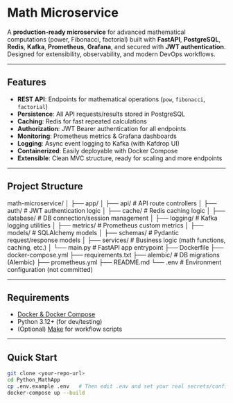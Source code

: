 # Math Microservice

A **production-ready microservice** for advanced mathematical computations (power, Fibonacci, factorial) built with **FastAPI**, **PostgreSQL**, **Redis**, **Kafka**, **Prometheus**, **Grafana**, and secured with **JWT authentication**. Designed for extensibility, observability, and modern DevOps workflows.

---

## Features

- **REST API**: Endpoints for mathematical operations (`pow`, `fibonacci`, `factorial`)
- **Persistence**: All API requests/results stored in PostgreSQL
- **Caching**: Redis for fast repeated calculations
- **Authorization**: JWT Bearer authentication for all endpoints
- **Monitoring**: Prometheus metrics & Grafana dashboards
- **Logging**: Async event logging to Kafka (with Kafdrop UI)
- **Containerized**: Easily deployable with Docker Compose
- **Extensible**: Clean MVC structure, ready for scaling and more endpoints

---

## Project Structure

math-microservice/
│
├── app/
│ ├── api/ # API route controllers
│ ├── auth/ # JWT authentication logic
│ ├── cache/ # Redis caching logic
│ ├── database/ # DB connection/session management
│ ├── logging/ # Kafka logging utilities
│ ├── metrics/ # Prometheus custom metrics
│ ├── models/ # SQLAlchemy models
│ ├── schemas/ # Pydantic request/response models
│ ├── services/ # Business logic (math functions, caching, etc.)
│ └── main.py # FastAPI app entrypoint
├── Dockerfile
├── docker-compose.yml
├── requirements.txt
├── alembic/ # DB migrations (Alembic)
├── prometheus.yml
├── README.md
└── .env # Environment configuration (not committed)

---

## Requirements

- [Docker & Docker Compose](https://docs.docker.com/get-docker/)
- Python 3.12+ (for dev/testing)
- (Optional) [Make](https://www.gnu.org/software/make/) for workflow scripts

---

## Quick Start

```bash
git clone <your-repo-url>
cd Python_MathApp
cp .env.example .env   # Then edit .env and set your real secrets/config values
docker-compose up --build